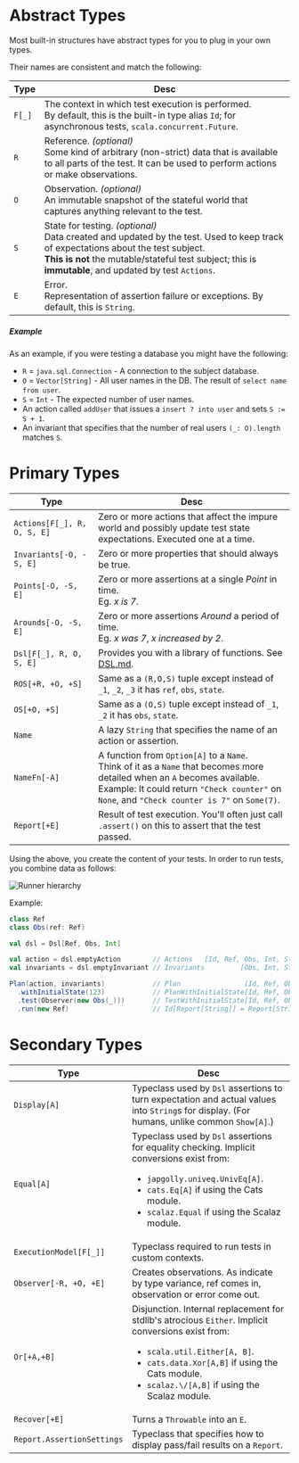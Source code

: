 # Abstract Types

Most built-in structures have abstract types for you to plug in your own types.

Their names are consistent and match the following:

| Type   | Desc |
|--------|------|
| `F[_]` | The context in which test execution is performed.<br>By default, this is the built-in type alias `Id`; for asynchronous tests, `scala.concurrent.Future`.
| `R`    | Reference. *(optional)*<br>Some kind of arbitrary (non-strict) data that is available to all parts of the test. It can be used to perform actions or make observations. |
| `O`    | Observation. *(optional)*<br>An immutable snapshot of the stateful world that captures anything relevant to the test. |
| `S`    | State for testing. *(optional)*<br>Data created and updated by the test. Used to keep track of expectations about the test subject.<br>**This is not** the mutable/stateful test subject; this is **immutable**, and updated by test `Actions`. |
| `E`    | Error.<br>Representation of assertion failure or exceptions. By default, this is `String`. |


##### Example

As an example, if you were testing a database you might have the following:
* `R` = `java.sql.Connection` - A connection to the subject database.
* `O` = `Vector[String]` - All user names in the DB. The result of `select name from user`.
* `S` = `Int` - The expected number of user names.
* An action called `addUser` that issues a `insert ? into user` and sets `S := S + 1`.
* An invariant that specifies that the number of real users `(_: O).length` matches `S`.



# Primary Types

| Type | Desc |
|------|------|
| `Actions[F[_], R, O, S, E]` | Zero or more actions that affect the impure world and possibly update test state expectations. Executed one at a time. |
| `Invariants[-O, -S, E]` | Zero or more properties that should always be true. |
| `Points[-O, -S, E]` | Zero or more assertions at a single *Point* in time.<br>Eg. *x is 7*. |
| `Arounds[-O, -S, E]` | Zero or more assertions *Around* a period of time.<br>Eg. *x was 7*, *x increased by 2*. |
| `Dsl[F[_], R, O, S, E]` | Provides you with a library of functions. See [DSL.md](DSL.md). |
| `ROS[+R, +O, +S]` | Same as a `(R,O,S)` tuple except instead of `_1`, `_2`, `_3` it has `ref`, `obs`, `state`. |
| `OS[+O, +S]` | Same as a `(O,S)` tuple except instead of `_1`, `_2` it has `obs`, `state`. |
| `Name` | A lazy `String` that specifies the name of an action or assertion. |
| `NameFn[-A]` | A function from `Option[A]` to a `Name`.<br>Think of it as a `Name` that becomes more detailed when an `A` becomes available.<br>Example: It could return `"Check counter"` on `None`, and `"Check counter is 7"` on `Some(7)`. |
| `Report[+E]` | Result of test execution. You'll often just call `.assert()` on this to assert that the test passed. |


Using the above, you create the content of your tests.
In order to run tests, you combine data as follows:

![Runner hierarchy](https://cdn.rawgit.com/japgolly/test-state/master/doc/runner.gv.svg)

Example:
```scala
class Ref
class Obs(ref: Ref)

val dsl = Dsl[Ref, Obs, Int]

val action = dsl.emptyAction        // Actions   [Id, Ref, Obs, Int, String]
val invariants = dsl.emptyInvariant // Invariants         [Obs, Int, String]

Plan(action, invariants)            // Plan                [Id, Ref, Obs, Int, String]
  .withInitialState(123)            // PlanWithInitialState[Id, Ref, Obs, Int, String]
  .test(Observer(new Obs(_)))       // TestWithInitialState[Id, Ref, Obs, Int, String]
  .run(new Ref)                     // Id[Report[String]] = Report[String]
```

# Secondary Types

| Type | Desc |
|------|------|
| `Display[A]` | Typeclass used by `Dsl` assertions to turn expectation and actual values into `String`s for display. (For humans, unlike common `Show[A]`.) |
| `Equal[A]` | Typeclass used by `Dsl` assertions for equality checking. Implicit conversions exist from: <ul><li>`japgolly.univeq.UnivEq[A]`.</li><li>`cats.Eq[A]` if using the Cats module.</li><li>`scalaz.Equal` if using the Scalaz module.</li></ul> |
| `ExecutionModel[F[_]]` | Typeclass required to run tests in custom contexts. |
| `Observer[-R, +O, +E]` | Creates observations. As indicate by type variance, ref comes in, observation or error come out. |
| `Or[+A,+B]` | Disjunction. Internal replacement for stdlib's atrocious `Either`. Implicit conversions exist from: <ul><li>`scala.util.Either[A, B]`.</li><li>`cats.data.Xor[A,B]` if using the Cats module.</li><li>`scalaz.\/[A,B]` if using the Scalaz module.</li></ul> |
| `Recover[+E]` | Turns a `Throwable` into an `E`. |
| `Report.AssertionSettings` | Typeclass that specifies how to display pass/fail results on a `Report`. |
